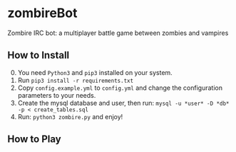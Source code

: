 # zombireBot
Zombire IRC bot: a multiplayer battle game between zombies and vampires

## How to Install
0. You need `Python3` and `pip3` installed on your system.
1. Run `pip3 install -r requirements.txt`
2. Copy `config.example.yml` to `config.yml` and change the configuration parameters to your needs.
3. Create the mysql database and user, then run: `mysql -u *user* -D *db* -p < create_tables.sql`
4. Run: `python3 zombire.py` and enjoy!

## How to Play

